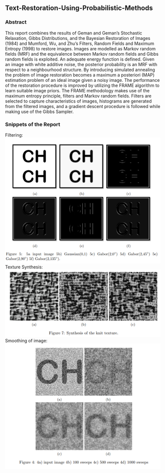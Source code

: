 ## Text-Restoration-Using-Probabilistic-Methods

### Abstract
This report combines the results of Geman and Geman’s Stochastic Relaxation, Gibbs Distributions, and the Bayesian Restoration of Images (1984) and Mumford, Wu, and Zhu’s
Filters, Random Fields and Maximum Entropy (1998) to restore images. Images are modelled as Markov random fields (MRF) and the equivalence between Markov random fields
and Gibbs random fields is exploited. An adequate energy function is defined. Given an
image with white additive noise, the posterior probability is an MRF with respect to a neighbourhood structure. By introducing simulated annealing the problem of image restoration
becomes a maximum a posteriori (MAP) estimation problem of an ideal image given a
noisy image. The performance of the restoration procedure is improved by utilizing the
FRAME algorithm to learn suitable image priors. The FRAME methodology makes use of
the maximum entropy principle, filters and Markov random fields. Filters are selected to
capture characteristics of images, histograms are generated from the filtered images, and a
gradient descent procedure is followed while making use of the Gibbs Sampler.

### Snippets of the Report
Filtering:
![pic of filters](filters.PNG)
Texture Synthesis:
![pic of texture](texture.PNG)
Smoothing of image:
![pic of smoothing](sweeps.PNG)
